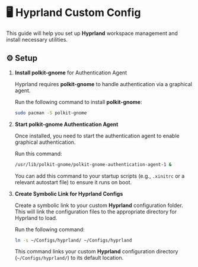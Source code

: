 # 🖥️ Hyprland Custom Config

This guide will help you set up **Hyprland** workspace management and install necessary utilities.

## ⚙️ Setup

1. **Install polkit-gnome** for Authentication Agent

    Hyprland requires **polkit-gnome** to handle authentication via a graphical agent.

    Run the following command to install **polkit-gnome**:

    ```bash
    sudo pacman -S polkit-gnome
    ```

2. **Start polkit-gnome Authentication Agent**

    Once installed, you need to start the authentication agent to enable graphical authentication.

    Run this command:

    ```bash
    /usr/lib/polkit-gnome/polkit-gnome-authentication-agent-1 &
    ```

    You can add this command to your startup scripts (e.g., `.xinitrc` or a relevant autostart file) to ensure it runs on boot.

3. **Create Symbolic Link for Hyprland Configs**

    Create a symbolic link to your custom **Hyprland** configuration folder. This will link the configuration files to the appropriate directory for Hyprland to load.

    Run the following command:

    ```bash
    ln -s ~/Configs/hyprland/ ~/Configs/hyprland
    ```

    This command links your custom **Hyprland** configuration directory (`~/Configs/hyprland/`) to its default location.
